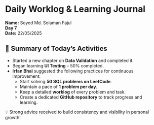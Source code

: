 # Daily Worklog & Learning Journal  
**Name:** Soyed Md. Solaman Fajul  
**Day 7**  
**Date:** 22/05/2025  

## 📝 Summary of Today’s Activities

- Started a new chapter on **Data Validation** and completed it.
- Began learning **UI Testing** – 50% completed.
- **Irfan Bhai** suggested the following practices for continuous improvement:
  - Start solving **50 SQL problems on LeetCode**.
  - Maintain a pace of **1 problem per day**.
  - Keep a detailed **worklog** of every problem and task.
  - Create a dedicated **GitHub repository** to track progress and learning.

💡 Strong advice received to build consistency and visibility in personal growth!
